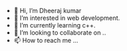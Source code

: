 - 👋 Hi, I’m Dheeraj kumar
- 👀 I’m interested in web development.
- 🌱 I’m currently learning c++.
- 💞️ I’m looking to collaborate on ..
- 📫 How to reach me ...

<!---
dg79651/dg79651 is a ✨ special ✨ repository because its `README.md` (this file) appears on your GitHub profile.
You can click the Preview link to take a look at your changes.
--->
